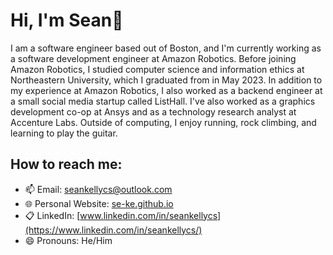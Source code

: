 # Hi, I'm Sean👋
I am a software engineer based out of Boston,
and I'm currently working as a software development engineer at Amazon Robotics.
Before joining Amazon Robotics, I studied computer science and information ethics at
Northeastern University, which I graduated from in May 2023.
In addition to my experience at Amazon Robotics, I also worked as a backend engineer at a
small social media startup called ListHall. I've also worked as a graphics development co-op
at Ansys and as a technology research analyst at Accenture Labs.
Outside of computing, I enjoy running, rock climbing, and learning to play the guitar.

## How to reach me:
- 📫 Email: [seankellycs@outlook.com](mailto:seankellycs@outlook.com)
- 🌐 Personal Website: [se-ke.github.io](https://se-ke.github.io)
- 📋 LinkedIn: [www.linkedin.com/in/seankellycs](https://www.linkedin.com/in/seankellycs/)
- 😄 Pronouns: He/Him

